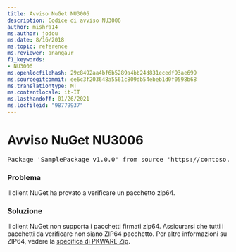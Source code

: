 ```yaml
---
title: Avviso NuGet NU3006
description: Codice di avviso NU3006
author: mishra14
ms.author: jodou
ms.date: 8/16/2018
ms.topic: reference
ms.reviewer: anangaur
f1_keywords:
- NU3006
ms.openlocfilehash: 29c8492aa4bf6b5289a4bb24d831ecedf93ae699
ms.sourcegitcommit: ee6c3f203648a5561c809db54ebeb1d0f0598b68
ms.translationtype: MT
ms.contentlocale: it-IT
ms.lasthandoff: 01/26/2021
ms.locfileid: "98779937"
---
```

# <a name="nuget-warning-nu3006"></a>Avviso NuGet NU3006

<pre>Package 'SamplePackage v1.0.0' from source 'https://contoso.com/index.json': Signed Zip64 packages are not supported.</pre>

### <a name="issue"></a>Problema

Il client NuGet ha provato a verificare un pacchetto zip64.


### <a name="solution"></a>Soluzione

Il client NuGet non supporta i pacchetti firmati zip64. Assicurarsi che tutti i pacchetti da verificare non siano ZIP64 pacchetto. Per altre informazioni su ZIP64, vedere la [specifica di PKWARE Zip](https://pkware.cachefly.net/webdocs/casestudies/APPNOTE.TXT).


